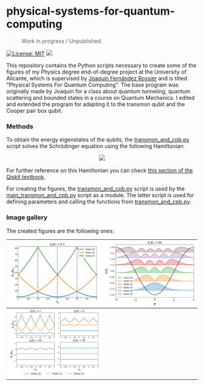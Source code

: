 # physical-systems-for-quantum-computing

> Work in progress / Unpublished.

[![License: MIT](https://img.shields.io/badge/License-MIT-brightgreen.svg)](blob/master/LICENSE.md)
[![](https://img.shields.io/badge/status-WIP-red)]()

This repository contains the Python scripts necessary to create some of the figures of my Physics degree end-of-degree project at the University of Alicante, which is supervised by [Joaquín Fernández Rossier](http://jfrossier.blogspot.com/) and is titled "Physical Systems For Quantum Computing". The base program was originally made by Joaquín for a class about quantum tunneling, quantum scattering and bounded states in a course on Quantum Mechanics. I edited and extended the program for adapting it to the transmon qubit and the Cooper pair box qubit. 

### Methods

To obtain the energy eigenstates of the qubits, the [transmon_and_cpb.py](transmon_and_cpb.py) script solves the Schrödinger equation using the following Hamiltonian:
<p align="center">
<img src="https://render.githubusercontent.com/render/math?math=%5Chat%7BH%7D%20%3D%204%20E_C%20(%5Chat%7Bn%7D%20-%20n_g)%5E2%20-%20E_J%5Ccos%5Chat%7B%5Cphi%7D%5C%2C%2C%0A">
</p>

For further reference on this Hamiltonian you can check [this section of the Qiskit textbook](https://qiskit.org/textbook/ch-quantum-hardware/transmon-physics.html).

For creating the figures, the [transmon_and_cpb.py](transmon_and_cpb.py) script is used by the [main_transmon_and_cpb.py](main_transmon_and_cpb.py) script as a module. The latter script is used for defining parameters and calling the functions from [transmon_and_cpb.py](transmon_and_cpb.py).

### Image gallery 

The created figures are the following ones:

|![](images/CooperPairBoxEigenenergies.svg) | ![](images/transmonEnergyLevels.svg)|
| ------------- | ------------- |
|![](images/EmE01-ng.svg) | |

